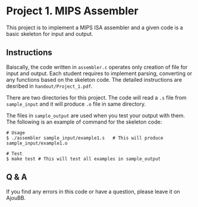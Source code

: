 # Project 1. MIPS Assembler
This project is to implement a MIPS ISA assembler and a given code is a basic skeleton for input and output.

## Instructions
Baiscally, the code written in `assembler.c` operates only creation of file for input and output.
Each student requires to implement parsing, converting or any functions based on the skeleton code.
The detailed instructions are desribed in `handout/Project_1.pdf`.

There are two directories for this project. The code will read a `.s` file from `sample_input` and it will produce `.o` file in same directory. 

The files in `sample_output` are used when you test your output with them.
The following is an example of command for the skeleton code:

```shell
# Usage
$ ./assembler sample_input/example1.s   # This will produce sample_input/example1.o

# Test
$ make test # This will test all examples in sample_output
```

## Q & A
If you find any errors in this code or have a question, please leave it on AjouBB.

